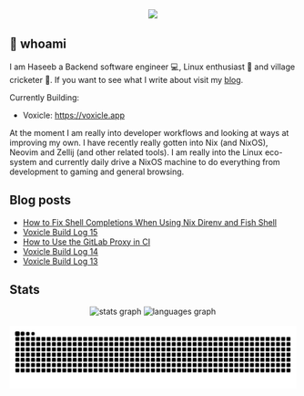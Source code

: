 <div align="center">
  <img height="150" src="https://gitlab.com/uploads/-/system/project/avatar/40020538/37decf44c034050aa85e287982dfc91d5841db78_1_.png"  />
</div>

## 👋 whoami

I am Haseeb a Backend software engineer 💻, Linux enthusiast 🐧 and village cricketer 🏏.
If you want to see what I write about visit my [blog](https://haseebmajid.dev/posts).

Currently Building:

- Voxicle: https://voxicle.app

At the moment I am really into developer workflows and looking at ways at improving my own. I have recently really
gotten into Nix (and NixOS), Neovim and Zellij (and other related tools). I am really into the Linux eco-system
and currently daily drive a NixOS machine to do everything from development to gaming and general browsing.

## Blog posts
<!-- BLOG-POST-LIST:START -->
- [How to Fix Shell Completions When Using Nix Direnv and Fish Shell](https://haseebmajid.dev/posts/2025-07-02-how-to-fix-shell-completions-when-using-nix-direnv/)
- [Voxicle Build Log 15](https://haseebmajid.dev/posts/2025-06-23-voxicle-build-log-15/)
- [How to Use the GitLab Proxy in CI](https://haseebmajid.dev/posts/2025-06-18-how-to-use-the-gitlab-proxy-in-ci/)
- [Voxicle Build Log 14](https://haseebmajid.dev/posts/2025-06-02-voxicle-build-log-14/)
- [Voxicle Build Log 13](https://haseebmajid.dev/posts/2025-05-19-voxicle-build-log-week-13/)
<!-- BLOG-POST-LIST:END -->

## Stats

<div align="center">
  <img src="https://github-readme-stats.vercel.app/api?username=hmajid2301&hide_title=false&hide_rank=false&show_icons=true&include_all_commits=true&count_private=true&disable_animations=false&theme=dracula&locale=en&hide_border=false" height="150" alt="stats graph"  />
  <img src="https://github-readme-stats.vercel.app/api/top-langs?username=hmajid2301&locale=en&hide_title=false&layout=compact&card_width=320&langs_count=5&theme=dracula&hide_border=false" height="150" alt="languages graph"  />
</div>

<br clear="both">

<img src="https://raw.githubusercontent.com/hmajid2301/hmajid2301/output/snake.svg" alt="Snake animation" />


